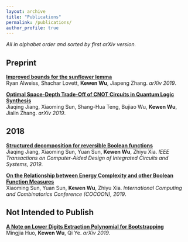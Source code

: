 ```yaml
---
layout: archive
title: "Publications"
permalink: /publications/
author_profile: true
---
```

*All in alphabet order and sorted by first arXiv version.*

## Preprint

<b>[Improved bounds for the sunflower lemma](https://arxiv.org/abs/1908.08483)</b><br>
Ryan Alweiss, Shachar Lovett, <b>Kewen Wu</b>, Jiapeng Zhang.
<i>arXiv 2019</i>.

<b>[Optimal Space-Depth Trade-Off of CNOT Circuits in Quantum Logic Synthesis](https://arxiv.org/abs/1907.05087)</b><br>
Jiaqing Jiang, Xiaoming Sun, Shang-Hua Teng, Bujiao Wu, <b>Kewen Wu</b>, Jialin Zhang.
<i>arXiv 2019</i>.

## 2018

<b>[Structured decomposition for reversible Boolean functions](https://arxiv.org/abs/1810.04279)</b><br>
Jiaqing Jiang, Xiaoming Sun, Yuan Sun, <b>Kewen Wu</b>, Zhiyu Xia.
<i>IEEE Transactions on Computer-Aided Design of Integrated Circuits and Systems, 2019</i>.

<b>[On the Relationship between Energy Complexity and other Boolean Function Measures](https://arxiv.org/abs/1810.03811)</b><br>
Xiaoming Sun, Yuan Sun, <b>Kewen Wu</b>, Zhiyu Xia.
<i>International Computing and Combinatorics Conference (COCOON), 2019</i>.

## Not Intended to Publish

<b>[A Note on Lower Digits Extraction Polynomial for Bootstrapping](https://arxiv.org/abs/1906.02867)</b><br>
Mingjia Huo, <b>Kewen Wu</b>, Qi Ye.
<i>arXiv 2019</i>.
